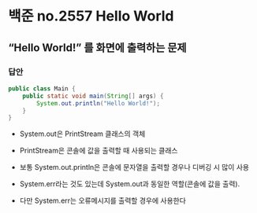 # 백준 no.2557 Hello World
## “Hello World!” 를 화면에 출력하는 문제
### 답안
``` java
public class Main {
    public static void main(String[] args) {
        System.out.println("Hello World!");
    }
}
```

* System.out은 PrintStream 클래스의 객체
* PrintStream은 콘솔에 값을 출력할 때 사용되는 클래스
* 보통 System.out.println은 콘솔에 문자열을 출력할 경우나 디버깅 시 많이 사용

* System.err라는 것도 있는데 System.out과 동일한 역할(콘솔에 값을 출력).
* 다만 System.err는 오류메시지를 출력할 경우에 사용한다

